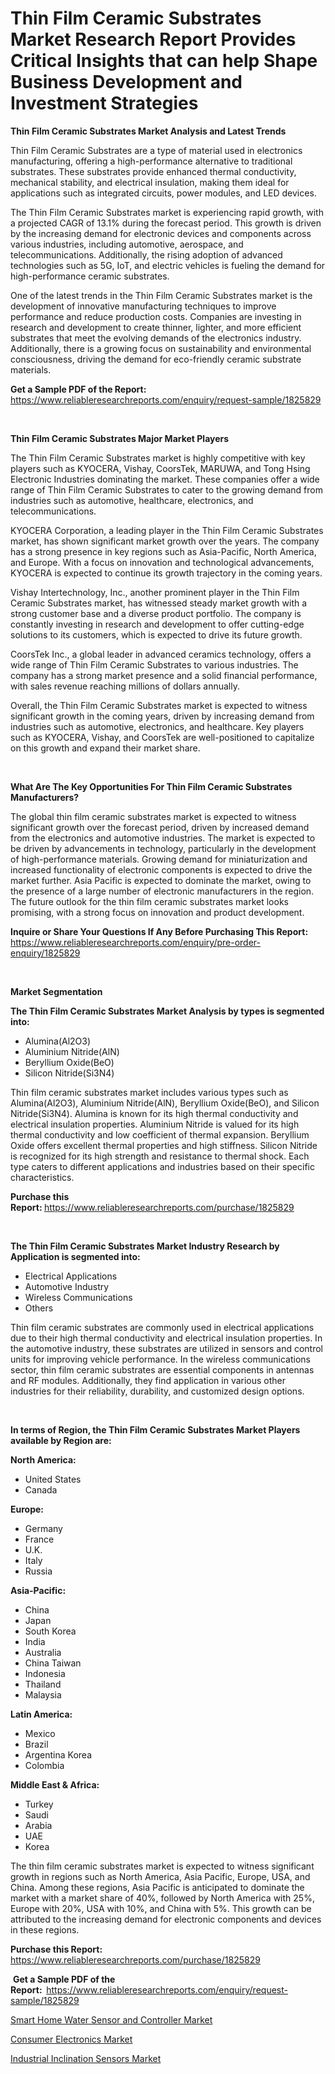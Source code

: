 <p><h1>Thin Film Ceramic Substrates Market Research Report Provides Critical Insights that can help Shape Business Development and Investment Strategies</h1></p><p><strong>Thin Film Ceramic Substrates Market Analysis and Latest Trends</strong></p>
<p><p>Thin Film Ceramic Substrates are a type of material used in electronics manufacturing, offering a high-performance alternative to traditional substrates. These substrates provide enhanced thermal conductivity, mechanical stability, and electrical insulation, making them ideal for applications such as integrated circuits, power modules, and LED devices.</p><p>The Thin Film Ceramic Substrates market is experiencing rapid growth, with a projected CAGR of 13.1% during the forecast period. This growth is driven by the increasing demand for electronic devices and components across various industries, including automotive, aerospace, and telecommunications. Additionally, the rising adoption of advanced technologies such as 5G, IoT, and electric vehicles is fueling the demand for high-performance ceramic substrates.</p><p>One of the latest trends in the Thin Film Ceramic Substrates market is the development of innovative manufacturing techniques to improve performance and reduce production costs. Companies are investing in research and development to create thinner, lighter, and more efficient substrates that meet the evolving demands of the electronics industry. Additionally, there is a growing focus on sustainability and environmental consciousness, driving the demand for eco-friendly ceramic substrate materials.</p></p>
<p><strong>Get a Sample PDF of the Report:&nbsp;</strong> <a href="https://www.reliableresearchreports.com/enquiry/request-sample/1825829">https://www.reliableresearchreports.com/enquiry/request-sample/1825829</a></p>
<p>&nbsp;</p>
<p><strong>Thin Film Ceramic Substrates Major Market Players</strong></p>
<p><p>The Thin Film Ceramic Substrates market is highly competitive with key players such as KYOCERA, Vishay, CoorsTek, MARUWA, and Tong Hsing Electronic Industries dominating the market. These companies offer a wide range of Thin Film Ceramic Substrates to cater to the growing demand from industries such as automotive, healthcare, electronics, and telecommunications.</p><p>KYOCERA Corporation, a leading player in the Thin Film Ceramic Substrates market, has shown significant market growth over the years. The company has a strong presence in key regions such as Asia-Pacific, North America, and Europe. With a focus on innovation and technological advancements, KYOCERA is expected to continue its growth trajectory in the coming years.</p><p>Vishay Intertechnology, Inc., another prominent player in the Thin Film Ceramic Substrates market, has witnessed steady market growth with a strong customer base and a diverse product portfolio. The company is constantly investing in research and development to offer cutting-edge solutions to its customers, which is expected to drive its future growth.</p><p>CoorsTek Inc., a global leader in advanced ceramics technology, offers a wide range of Thin Film Ceramic Substrates to various industries. The company has a strong market presence and a solid financial performance, with sales revenue reaching millions of dollars annually.</p><p>Overall, the Thin Film Ceramic Substrates market is expected to witness significant growth in the coming years, driven by increasing demand from industries such as automotive, electronics, and healthcare. Key players such as KYOCERA, Vishay, and CoorsTek are well-positioned to capitalize on this growth and expand their market share.</p></p>
<p>&nbsp;</p>
<p><strong>What Are The Key Opportunities For Thin Film Ceramic Substrates Manufacturers?</strong></p>
<p><p>The global thin film ceramic substrates market is expected to witness significant growth over the forecast period, driven by increased demand from the electronics and automotive industries. The market is expected to be driven by advancements in technology, particularly in the development of high-performance materials. Growing demand for miniaturization and increased functionality of electronic components is expected to drive the market further. Asia Pacific is expected to dominate the market, owing to the presence of a large number of electronic manufacturers in the region. The future outlook for the thin film ceramic substrates market looks promising, with a strong focus on innovation and product development.</p></p>
<p><strong>Inquire or Share Your Questions If Any Before Purchasing This Report:</strong> <a href="https://www.reliableresearchreports.com/enquiry/pre-order-enquiry/1825829">https://www.reliableresearchreports.com/enquiry/pre-order-enquiry/1825829</a></p>
<p>&nbsp;</p>
<p><strong>Market Segmentation</strong></p>
<p><strong>The Thin Film Ceramic Substrates Market Analysis by types is segmented into:</strong></p>
<p><ul><li>Alumina(Al2O3)</li><li>Aluminium Nitride(AlN)</li><li>Beryllium Oxide(BeO)</li><li>Silicon Nitride(Si3N4)</li></ul></p>
<p><p>Thin film ceramic substrates market includes various types such as Alumina(Al2O3), Aluminium Nitride(AlN), Beryllium Oxide(BeO), and Silicon Nitride(Si3N4). Alumina is known for its high thermal conductivity and electrical insulation properties. Aluminium Nitride is valued for its high thermal conductivity and low coefficient of thermal expansion. Beryllium Oxide offers excellent thermal properties and high stiffness. Silicon Nitride is recognized for its high strength and resistance to thermal shock. Each type caters to different applications and industries based on their specific characteristics.</p></p>
<p><strong>Purchase this Report:&nbsp;</strong><a href="https://www.reliableresearchreports.com/purchase/1825829">https://www.reliableresearchreports.com/purchase/1825829</a></p>
<p>&nbsp;</p>
<p><strong>The Thin Film Ceramic Substrates Market Industry Research by Application is segmented into:</strong></p>
<p><ul><li>Electrical Applications</li><li>Automotive Industry</li><li>Wireless Communications</li><li>Others</li></ul></p>
<p><p>Thin film ceramic substrates are commonly used in electrical applications due to their high thermal conductivity and electrical insulation properties. In the automotive industry, these substrates are utilized in sensors and control units for improving vehicle performance. In the wireless communications sector, thin film ceramic substrates are essential components in antennas and RF modules. Additionally, they find application in various other industries for their reliability, durability, and customized design options.</p></p>
<p>&nbsp;</p>
<p><strong>In terms of Region, the Thin Film Ceramic Substrates Market Players available by Region are:</strong></p>
<p>
    <p> <strong> North America: </strong>
        <ul>
            <li>United States</li>
            <li>Canada</li>
        </ul>
        </p> 
    <p> <strong> Europe: </strong>
        <ul>
            <li>Germany</li>
            <li>France</li>
            <li>U.K.</li>
            <li>Italy</li>
            <li>Russia</li>
        </ul>
        </p> 
    <p> <strong> Asia-Pacific: </strong>
        <ul>
            <li>China</li>
            <li>Japan</li>
            <li>South Korea</li>
            <li>India</li>
            <li>Australia</li>
            <li>China Taiwan</li>
            <li>Indonesia</li>
            <li>Thailand</li>
            <li>Malaysia</li>
        </ul>
        </p> 
    <p> <strong> Latin America: </strong>
        <ul>
            <li>Mexico</li>
            <li>Brazil</li>
            <li>Argentina Korea</li>
            <li>Colombia</li>
        </ul>
        </p> 
    <p> <strong> Middle East & Africa: </strong>
        <ul>
            <li>Turkey</li>
            <li>Saudi</li>
            <li>Arabia</li>
            <li>UAE</li>
            <li>Korea</li>
        </ul>
    </p>
    </p>
<p><p>The thin film ceramic substrates market is expected to witness significant growth in regions such as North America, Asia Pacific, Europe, USA, and China. Among these regions, Asia Pacific is anticipated to dominate the market with a market share of 40%, followed by North America with 25%, Europe with 20%, USA with 10%, and China with 5%. This growth can be attributed to the increasing demand for electronic components and devices in these regions.</p></p>
<p><strong>Purchase this Report: </strong><a href="https://www.reliableresearchreports.com/purchase/1825829">https://www.reliableresearchreports.com/purchase/1825829</a></p>
<p>&nbsp;<strong>Get a Sample PDF of the Report:&nbsp;&nbsp;</strong><a href="https://www.reliableresearchreports.com/enquiry/request-sample/1825829">https://www.reliableresearchreports.com/enquiry/request-sample/1825829</a></p>
<p><strong></strong></p>
<p><p><a href="https://github.com/pgtimber/Market-Research-Report-List-2/blob/main/smart-home-water-sensor-and-controller-market.md">Smart Home Water Sensor and Controller Market</a></p><p><a href="https://github.com/lataunyatinikmelvin59ilbd0dv/Market-Research-Report-List-1/blob/main/consumer-electronics-market.md">Consumer Electronics Market</a></p><p><a href="https://github.com/arionmp/Market-Research-Report-List-2/blob/main/industrial-inclination-sensors-market.md">Industrial Inclination Sensors Market</a></p></p>